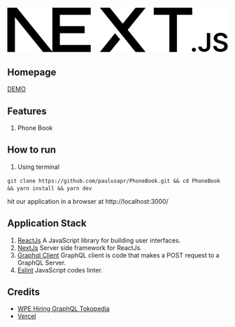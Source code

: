 ![Landing Screenshot](public/next.svg)

## Homepage
[DEMO](https://phone-book-coral.vercel.app/)

## Features
1. Phone Book

## How to run

1. Using terminal

`git clone https://github.com/paulusapr/PhoneBook.git && cd PhoneBook && yarn install && yarn dev`

hit our application in a browser at http://localhost:3000/

## Application Stack

1. [ReactJs](https://reactjs.org/) A JavaScript library for building user interfaces.
2. [NextJs](https://nextjs.org/) Server side framework for ReactJs.
3. [Graphql Client](https://graphql.org/graphql-js/graphql-clients/) GraphQL client is code that makes a POST request to a GraphQL Server.
4. [Eslint](https://eslint.org/) JavaScript codes linter.

## Credits
- [WPE Hiring GraphQL Tokopedia](https://wpe-hiring.tokopedia.net/)
- [Vercel](https://vercel.com/)